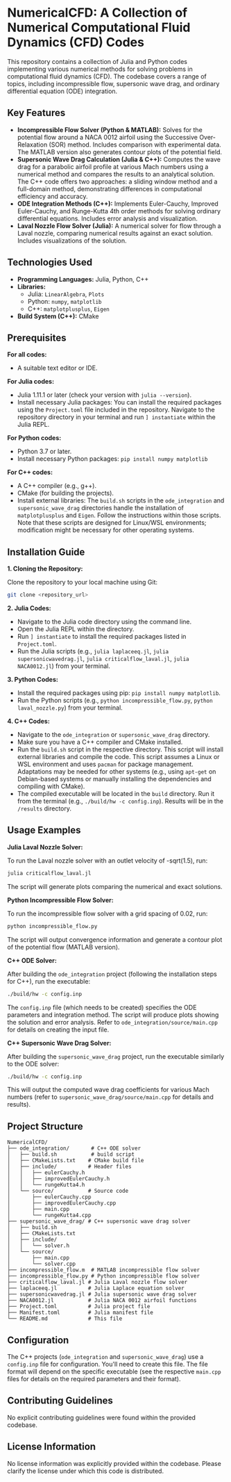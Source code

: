 # NumericalCFD: A Collection of Numerical Computational Fluid Dynamics (CFD) Codes

This repository contains a collection of Julia and Python codes implementing various numerical methods for solving problems in computational fluid dynamics (CFD).  The codebase covers a range of topics, including incompressible flow, supersonic wave drag, and ordinary differential equation (ODE) integration.

## Key Features

* **Incompressible Flow Solver (Python & MATLAB):**  Solves for the potential flow around a NACA 0012 airfoil using the Successive Over-Relaxation (SOR) method.  Includes comparison with experimental data.  The MATLAB version also generates contour plots of the potential field.
* **Supersonic Wave Drag Calculation (Julia & C++):** Computes the wave drag for a parabolic airfoil profile at various Mach numbers using a numerical method and compares the results to an analytical solution.  The C++ code offers two approaches: a sliding window method and a full-domain method, demonstrating differences in computational efficiency and accuracy.
* **ODE Integration Methods (C++):** Implements Euler-Cauchy, Improved Euler-Cauchy, and Runge-Kutta 4th order methods for solving ordinary differential equations. Includes error analysis and visualization.
* **Laval Nozzle Flow Solver (Julia):**  A numerical solver for flow through a Laval nozzle, comparing numerical results against an exact solution. Includes visualizations of the solution.


## Technologies Used

* **Programming Languages:** Julia, Python, C++
* **Libraries:**
    * Julia: `LinearAlgebra`, `Plots`
    * Python: `numpy`, `matplotlib`
    * C++: `matplotplusplus`, `Eigen`
* **Build System (C++):** CMake


## Prerequisites

**For all codes:**

* A suitable text editor or IDE.

**For Julia codes:**

* Julia 1.11.1 or later (check your version with `julia --version`).
* Install necessary Julia packages:  You can install the required packages using the `Project.toml` file included in the repository. Navigate to the repository directory in your terminal and run `] instantiate` within the Julia REPL.

**For Python codes:**

* Python 3.7 or later.
* Install necessary Python packages: `pip install numpy matplotlib`

**For C++ codes:**

* A C++ compiler (e.g., g++).
* CMake (for building the projects).
* Install external libraries:  The `build.sh` scripts in the `ode_integration` and `supersonic_wave_drag` directories handle the installation of `matplotplusplus` and `Eigen`.  Follow the instructions within those scripts.  Note that these scripts are designed for Linux/WSL environments; modification might be necessary for other operating systems.


## Installation Guide

**1. Cloning the Repository:**

Clone the repository to your local machine using Git:

```bash
git clone <repository_url>
```

**2. Julia Codes:**

* Navigate to the Julia code directory using the command line.
* Open the Julia REPL within the directory.
* Run `] instantiate` to install the required packages listed in `Project.toml`.
* Run the Julia scripts (e.g., `julia laplaceeq.jl`, `julia supersonicwavedrag.jl`, `julia criticalflow_laval.jl`, `julia NACA0012.jl`) from your terminal.

**3. Python Codes:**

* Install the required packages using pip: `pip install numpy matplotlib`.
* Run the Python scripts (e.g., `python incompressible_flow.py`, `python laval_nozzle.py`) from your terminal.

**4. C++ Codes:**

* Navigate to the `ode_integration` or `supersonic_wave_drag` directory.
* Make sure you have a C++ compiler and CMake installed.
* Run the `build.sh` script in the respective directory.  This script will install external libraries and compile the code. This script assumes a Linux or WSL environment and uses `pacman` for package management. Adaptations may be needed for other systems (e.g., using `apt-get` on Debian-based systems or manually installing the dependencies and compiling with CMake).
* The compiled executable will be located in the `build` directory.  Run it from the terminal (e.g., `./build/hw -c config.inp`). Results will be in the `/results` directory.

## Usage Examples

**Julia Laval Nozzle Solver:**

To run the Laval nozzle solver with an outlet velocity of -sqrt(1.5), run:

```julia
julia criticalflow_laval.jl
```

The script will generate plots comparing the numerical and exact solutions.

**Python Incompressible Flow Solver:**

To run the incompressible flow solver with a grid spacing of 0.02, run:

```bash
python incompressible_flow.py
```

The script will output convergence information and generate a contour plot of the potential flow (MATLAB version).


**C++ ODE Solver:**

After building the `ode_integration` project (following the installation steps for C++), run the executable:

```bash
./build/hw -c config.inp
```

The `config.inp` file (which needs to be created) specifies the ODE parameters and integration method.  The script will produce plots showing the solution and error analysis.  Refer to `ode_integration/source/main.cpp` for details on creating the input file.

**C++ Supersonic Wave Drag Solver:**

After building the `supersonic_wave_drag` project, run the executable similarly to the ODE solver:

```bash
./build/hw -c config.inp 
```

This will output the computed wave drag coefficients for various Mach numbers (refer to `supersonic_wave_drag/source/main.cpp` for details and results).


## Project Structure

```
NumericalCFD/
├── ode_integration/       # C++ ODE solver
│   ├── build.sh           # build script
│   ├── CMakeLists.txt    # CMake build file
│   ├── include/          # Header files
│   │   ├── eulerCauchy.h
│   │   ├── improvedEulerCauchy.h
│   │   └── rungeKutta4.h
│   └── source/           # Source code
│       ├── eulerCauchy.cpp
│       ├── improvedEulerCauchy.cpp
│       ├── main.cpp
│       └── rungeKutta4.cpp
├── supersonic_wave_drag/ # C++ supersonic wave drag solver
│   ├── build.sh
│   ├── CMakeLists.txt
│   ├── include/
│   │   └── solver.h
│   └── source/
│       ├── main.cpp
│       └── solver.cpp
├── incompressible_flow.m  # MATLAB incompressible flow solver
├── incompressible_flow.py # Python incompressible flow solver
├── criticalflow_laval.jl # Julia Laval nozzle flow solver
├── laplaceeq.jl          # Julia Laplace equation solver
├── supersonicwavedrag.jl # Julia supersonic wave drag solver
├── NACA0012.jl           # Julia NACA 0012 airfoil functions
├── Project.toml          # Julia project file
├── Manifest.toml         # Julia manifest file
└── README.md             # This file
```

## Configuration

The C++ projects (`ode_integration` and `supersonic_wave_drag`) use a `config.inp` file for configuration.  You'll need to create this file.  The file format will depend on the specific executable (see the respective `main.cpp` files for details on the required parameters and their format).


## Contributing Guidelines

No explicit contributing guidelines were found within the provided codebase.


## License Information

No license information was explicitly provided within the codebase.  Please clarify the license under which this code is distributed.
